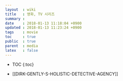 ```yaml
---
layout  : wiki
title   : 영화, TV 시리즈
summary :
date    : 2018-01-13 11:18:04 +0900
updated : 2018-01-13 11:23:24 +0900
tags    : movie
toc     : true
public  : true
parent  : media
latex   : false
---
```

* TOC
{:toc}

* [[DIRK-GENTLY-S-HOLISTIC-DETECTIVE-AGENCY]]
